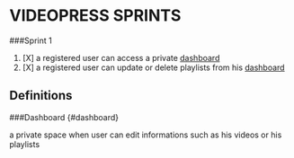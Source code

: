 VIDEOPRESS SPRINTS
==================

###Sprint 1


1. [X] a registered user can access a private [dashboard](#dashboard)
2. [X] a registered user can update or delete playlists from his [dashboard](#dashboard)

Definitions
-----------

###Dashboard {#dashboard}

a private space when user can edit informations such as his videos or his playlists
